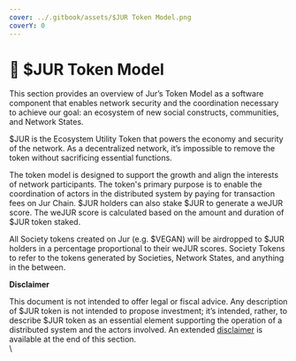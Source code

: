 ```yaml
---
cover: ../.gitbook/assets/$JUR Token Model.png
coverY: 0
---
```


# 💱 $JUR Token Model

This section provides an overview of Jur’s Token Model as a software component that enables network security and the coordination necessary to achieve our goal: an ecosystem of new social constructs, communities, and Network States.

$JUR is the Ecosystem Utility Token that powers the economy and security of the network. As a decentralized network, it’s impossible to remove the token without sacrificing essential functions.

The token model is designed to support the growth and align the interests of network participants. The token's primary purpose is to enable the coordination of actors in the distributed system by paying for transaction fees on Jur Chain. $JUR holders can also stake $JUR to generate a weJUR score. The weJUR score is calculated based on the amount and duration of $JUR token staked.&#x20;

All Society tokens created on Jur (e.g. $VEGAN) will be airdropped to $JUR holders in a percentage proportional to their weJUR scores. Society Tokens to refer to the tokens generated by Societies, Network States, and anything in the between.

**Disclaimer**

This document is not intended to offer legal or fiscal advice. Any description of $JUR token is not intended to propose investment; it’s intended, rather, to describe $JUR token as an essential element supporting the operation of a distributed system and the actors involved. An extended [disclaimer](https://app.gitbook.com/o/0gcIfR6h7zg1xTLArrpK/s/jMNQSqk1n74rnFDPrhBu/\~/changes/MDCk1IuX4EPqXimx9US0/jur-economy/legal-disclaimer) is available at the end of this section.\
\
